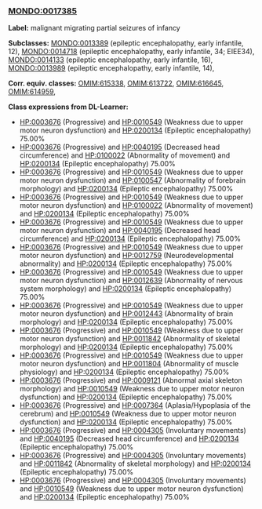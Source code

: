 
### [MONDO:0017385](http://purl.obolibrary.org/obo/MONDO_0017385)
**Label:** malignant migrating partial seizures of infancy

**Subclasses:** [MONDO:0013389](http://purl.obolibrary.org/obo/MONDO_0013389) (epileptic encephalopathy, early infantile, 12), [MONDO:0014718](http://purl.obolibrary.org/obo/MONDO_0014718) (epileptic encephalopathy, early infantile, 34; EIEE34), [MONDO:0014133](http://purl.obolibrary.org/obo/MONDO_0014133) (epileptic encephalopathy, early infantile, 16), [MONDO:0013989](http://purl.obolibrary.org/obo/MONDO_0013989) (epileptic encephalopathy, early infantile, 14), 

**Corr. equiv. classes:** [OMIM:615338](http://purl.obolibrary.org/obo/OMIM_615338), [OMIM:613722](http://purl.obolibrary.org/obo/OMIM_613722), [OMIM:616645](http://purl.obolibrary.org/obo/OMIM_616645), [OMIM:614959](http://purl.obolibrary.org/obo/OMIM_614959), 

**Class expressions from DL-Learner:**

- [HP:0003676](http://purl.obolibrary.org/obo/HP_0003676) (Progressive) and [HP:0010549](http://purl.obolibrary.org/obo/HP_0010549) (Weakness due to upper motor neuron dysfunction) and [HP:0200134](http://purl.obolibrary.org/obo/HP_0200134) (Epileptic encephalopathy) 75.00%
- [HP:0003676](http://purl.obolibrary.org/obo/HP_0003676) (Progressive) and [HP:0040195](http://purl.obolibrary.org/obo/HP_0040195) (Decreased head circumference) and [HP:0100022](http://purl.obolibrary.org/obo/HP_0100022) (Abnormality of movement) and [HP:0200134](http://purl.obolibrary.org/obo/HP_0200134) (Epileptic encephalopathy) 75.00%
- [HP:0003676](http://purl.obolibrary.org/obo/HP_0003676) (Progressive) and [HP:0010549](http://purl.obolibrary.org/obo/HP_0010549) (Weakness due to upper motor neuron dysfunction) and [HP:0100547](http://purl.obolibrary.org/obo/HP_0100547) (Abnormality of forebrain morphology) and [HP:0200134](http://purl.obolibrary.org/obo/HP_0200134) (Epileptic encephalopathy) 75.00%
- [HP:0003676](http://purl.obolibrary.org/obo/HP_0003676) (Progressive) and [HP:0010549](http://purl.obolibrary.org/obo/HP_0010549) (Weakness due to upper motor neuron dysfunction) and [HP:0100022](http://purl.obolibrary.org/obo/HP_0100022) (Abnormality of movement) and [HP:0200134](http://purl.obolibrary.org/obo/HP_0200134) (Epileptic encephalopathy) 75.00%
- [HP:0003676](http://purl.obolibrary.org/obo/HP_0003676) (Progressive) and [HP:0010549](http://purl.obolibrary.org/obo/HP_0010549) (Weakness due to upper motor neuron dysfunction) and [HP:0040195](http://purl.obolibrary.org/obo/HP_0040195) (Decreased head circumference) and [HP:0200134](http://purl.obolibrary.org/obo/HP_0200134) (Epileptic encephalopathy) 75.00%
- [HP:0003676](http://purl.obolibrary.org/obo/HP_0003676) (Progressive) and [HP:0010549](http://purl.obolibrary.org/obo/HP_0010549) (Weakness due to upper motor neuron dysfunction) and [HP:0012759](http://purl.obolibrary.org/obo/HP_0012759) (Neurodevelopmental abnormality) and [HP:0200134](http://purl.obolibrary.org/obo/HP_0200134) (Epileptic encephalopathy) 75.00%
- [HP:0003676](http://purl.obolibrary.org/obo/HP_0003676) (Progressive) and [HP:0010549](http://purl.obolibrary.org/obo/HP_0010549) (Weakness due to upper motor neuron dysfunction) and [HP:0012639](http://purl.obolibrary.org/obo/HP_0012639) (Abnormality of nervous system morphology) and [HP:0200134](http://purl.obolibrary.org/obo/HP_0200134) (Epileptic encephalopathy) 75.00%
- [HP:0003676](http://purl.obolibrary.org/obo/HP_0003676) (Progressive) and [HP:0010549](http://purl.obolibrary.org/obo/HP_0010549) (Weakness due to upper motor neuron dysfunction) and [HP:0012443](http://purl.obolibrary.org/obo/HP_0012443) (Abnormality of brain morphology) and [HP:0200134](http://purl.obolibrary.org/obo/HP_0200134) (Epileptic encephalopathy) 75.00%
- [HP:0003676](http://purl.obolibrary.org/obo/HP_0003676) (Progressive) and [HP:0010549](http://purl.obolibrary.org/obo/HP_0010549) (Weakness due to upper motor neuron dysfunction) and [HP:0011842](http://purl.obolibrary.org/obo/HP_0011842) (Abnormality of skeletal morphology) and [HP:0200134](http://purl.obolibrary.org/obo/HP_0200134) (Epileptic encephalopathy) 75.00%
- [HP:0003676](http://purl.obolibrary.org/obo/HP_0003676) (Progressive) and [HP:0010549](http://purl.obolibrary.org/obo/HP_0010549) (Weakness due to upper motor neuron dysfunction) and [HP:0011804](http://purl.obolibrary.org/obo/HP_0011804) (Abnormality of muscle physiology) and [HP:0200134](http://purl.obolibrary.org/obo/HP_0200134) (Epileptic encephalopathy) 75.00%
- [HP:0003676](http://purl.obolibrary.org/obo/HP_0003676) (Progressive) and [HP:0009121](http://purl.obolibrary.org/obo/HP_0009121) (Abnormal axial skeleton morphology) and [HP:0010549](http://purl.obolibrary.org/obo/HP_0010549) (Weakness due to upper motor neuron dysfunction) and [HP:0200134](http://purl.obolibrary.org/obo/HP_0200134) (Epileptic encephalopathy) 75.00%
- [HP:0003676](http://purl.obolibrary.org/obo/HP_0003676) (Progressive) and [HP:0007364](http://purl.obolibrary.org/obo/HP_0007364) (Aplasia/Hypoplasia of the cerebrum) and [HP:0010549](http://purl.obolibrary.org/obo/HP_0010549) (Weakness due to upper motor neuron dysfunction) and [HP:0200134](http://purl.obolibrary.org/obo/HP_0200134) (Epileptic encephalopathy) 75.00%
- [HP:0003676](http://purl.obolibrary.org/obo/HP_0003676) (Progressive) and [HP:0004305](http://purl.obolibrary.org/obo/HP_0004305) (Involuntary movements) and [HP:0040195](http://purl.obolibrary.org/obo/HP_0040195) (Decreased head circumference) and [HP:0200134](http://purl.obolibrary.org/obo/HP_0200134) (Epileptic encephalopathy) 75.00%
- [HP:0003676](http://purl.obolibrary.org/obo/HP_0003676) (Progressive) and [HP:0004305](http://purl.obolibrary.org/obo/HP_0004305) (Involuntary movements) and [HP:0011842](http://purl.obolibrary.org/obo/HP_0011842) (Abnormality of skeletal morphology) and [HP:0200134](http://purl.obolibrary.org/obo/HP_0200134) (Epileptic encephalopathy) 75.00%
- [HP:0003676](http://purl.obolibrary.org/obo/HP_0003676) (Progressive) and [HP:0004305](http://purl.obolibrary.org/obo/HP_0004305) (Involuntary movements) and [HP:0010549](http://purl.obolibrary.org/obo/HP_0010549) (Weakness due to upper motor neuron dysfunction) and [HP:0200134](http://purl.obolibrary.org/obo/HP_0200134) (Epileptic encephalopathy) 75.00%


